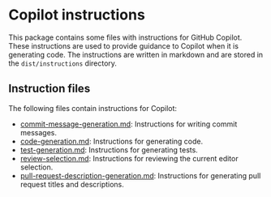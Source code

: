 # Copilot instructions

This package contains some files with instructions for GitHub Copilot. These instructions are used to provide guidance to Copilot when it is generating code. The instructions are written in markdown and are stored in the `dist/instructions` directory.

## Instruction files

The following files contain instructions for Copilot:

- [commit-message-generation.md](./instructions/commit-message-generation.md): Instructions for writing commit messages.
- [code-generation.md](./instructions/code-generation.md): Instructions for generating code.
- [test-generation.md](./instructions/test-generation.md): Instructions for generating tests.
- [review-selection.md](./instructions/review-selection.md): Instructions for reviewing the current editor selection.
- [pull-request-description-generation.md](./instructions/pull-request-description-generation.md): Instructions for generating pull request titles and descriptions.
